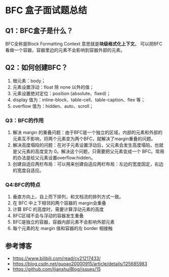 # BFC 盒子面试题总结

## Q1：BFC盒子是什么？
BFC全称是Block Formatting Context
意思就是**块级格式化上下文**。
可以把BFC看做一个容器，容器里边的元素不会影响到容器外部的元素。

## Q2：如何创建BFC？
1. 根元素：body；
2. 元素设置浮动：float 除 none 以外的值；
3. 元素设置绝对定位：position (absolute、fixed)；
4. display 值为：inline-block、table-cell、table-caption、flex 等；
5. overflow 值为：hidden、auto、scroll； 

### Q3：BFC的作用
1. 解决 margin 的重叠问题：由于BFC是一个独立的区域，内部的元素和外部的元素互不影响，将两个元素变为两个BFC，就解决了margin重叠的问题。
2. 解决高度塌陷的问题：在对子元素设置浮动后，父元素会发生高度塌陷，也就是父元素的高度变为 0。解决这个问题，只需要把父元素变成一个 BFC。常用的办法是给父元素设置overflow:hidden。
3. 创建自适应两栏布局：可以用来创建自适应两栏布局：左边的宽度固定，右边的宽度自适应。 

### Q4:BFC的特点
1. 垂直方向上，自上而下排列，和文档流的排列方式一致。
2. 在 BFC 中上下相邻的两个容器的 margin会重叠
3. 计算 BFC 的高度时，需要计算浮动元素的高度
4. BFC区域不会与浮动的容器发生重叠
5. BFC是独立的容器，容器内部元素不会影响外部元素
6. 每个元素的左 margin 值和容器的左 border 相接触 

## 参考博客
- https://www.bilibili.com/read/cv21217433/
- https://blog.csdn.net/guoao20000915/article/details/125685983
- https://github.com/ljianshu/Blog/issues/15